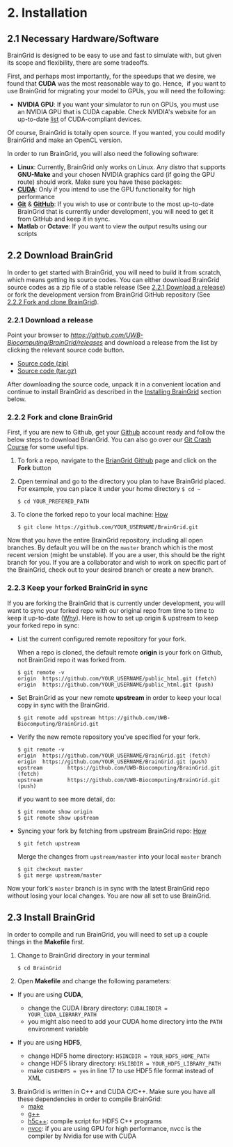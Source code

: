 # 2. Installation

## 2.1 Necessary Hardware/Software

BrainGrid is designed to be easy to use and fast to simulate with, but given its scope and flexibility, there are some tradeoffs. 

First, and perhaps most importantly, for the speedups that we desire, we found that **CUDA** was the most reasonable way to go. Hence,  if you want to use BrainGrid for migrating your model to GPUs, you will need the following: 

- **NVIDIA GPU**: If you want your simulator to run on GPUs, you must use an NVIDIA GPU that is CUDA capable. Check NVIDIA's website for an up-to-date [list](https://developer.nvidia.com/cuda-gpus) of CUDA-compliant devices. 

Of course, BrainGrid is totally open source. If you wanted, you could modify BrainGrid and make an OpenCL version. 

In order to run BrainGrid, you will also need the following software:

- **Linux**: Currently, BrainGrid only works on Linux. Any distro that supports **GNU-Make** and your chosen NVIDIA graphics card (if going the GPU route) should work. Make sure you have these packages:
- [**CUDA**](https://developer.nvidia.com/cuda-downloads): Only if you intend to use the GPU functionality for high performance
- **[Git](http://git-scm.com/)** & **[GitHub](https://github.com/)**: If you wish to use or contribute to the most up-to-date BrainGrid that is currently under development, you will need to get it from GitHub and keep it in sync. 
- **Matlab** or **Octave**: If you want to view the output results using our scripts

## 2.2 Download BrainGrid

In order to get started with BrainGrid, you will need to build it from scratch, which means getting its source codes. You can either download BrainGrid source codes as a zip file of a stable release (See [2.2.1 Download a release](#221-download-a-release)) or fork the development version from BrainGrid GitHub repository (See [2.2.2 Fork and clone BrainGrid](#222-fork-and-clone-braingrid)).  

### 2.2.1 Download a release

Point your browser to *https://github.com/UWB-Biocomputing/BrainGrid/releases* and download a release from the list by clicking the relevant source code button. 

- [Source code (zip)](https://github.com/UWB-Biocomputing/BrainGrid/archive/v0.9-alpha.zip)
- [Source code (tar.gz)](https://github.com/UWB-Biocomputing/BrainGrid/archive/v0.9-alpha.tar.gz)

After downloading the source code, unpack it in a convenient location and continue to install BrainGrid as described in the [Installing BrainGrid](#2.2-installing-braingrid) section below. 

### 2.2.2 Fork and clone BrainGrid

First, if you are new to Github, get your [Github](https://github.com/) account ready and follow the below steps to download BrianGrid. You can also go over our [Git Crash Course](https://github.com/UWB-Biocomputing/BrainGrid/wiki/Git-Crash-Course) for some useful tips.

1. To fork a repo, navigate to the [BrianGrid Github](https://github.com/UWB-Biocomputing/BrainGrid) page and click on the **Fork** button

2. Open terminal and go to the directory you plan to have BrainGrid placed. For example, you can place it under your home directory  `$ cd ~`

   ```shell
   $ cd YOUR_PREFERED_PATH
   ```

3. To clone the forked repo to your local machine: [How](https://help.github.com/articles/fork-a-repo/)

   ```shell
   $ git clone https://github.com/YOUR_USERNAME/BrainGrid.git
   ```

Now that you have the entire BrainGrid repository, including all open branches. By default you will be on the `master` branch which is the most recent version (might be unstable). If you are a user, this should be the right branch for you. If you are a collaborator and wish to work on specific part of the BrainGrid, check out to your desired branch or create a new branch. 

### 2.2.3 Keep your forked BrainGrid in sync

If you are forking the BrainGrid that is currently under development, you will want to sync your forked repo with our original repo from time to time to keep it up-to-date ([Why](https://help.github.com/articles/syncing-a-fork/)). Here is how to set up origin & upstream to keep your forked repo in sync: 

- List the current configured remote repository for your fork. 

  When a repo is cloned, the default remote **origin** is your fork on Github, not BrainGrid repo it was forked from.
  
  ```shell
  $ git remote -v 
  origin  https://github.com/YOUR_USERNAME/public_html.git (fetch)
  origin  https://github.com/YOUR_USERNAME/public_html.git (push)
  ```

- Set BrainGrid as your new remote **upstream** in order to keep your local copy in sync with the BrainGrid.

  ```shell
  $ git remote add upstream https://github.com/UWB-Biocomputing/BrainGrid.git
  ```

- Verify the new remote repository you've specified for your fork. 

  ```shell
  $ git remote -v
  origin  https://github.com/YOUR_USERNAME/BrainGrid.git (fetch)
  origin  https://github.com/YOUR_USERNAME/BrainGrid.git (push)
  upstream        https://github.com/UWB-Biocomputing/BrainGrid.git (fetch)
  upstream        https://github.com/UWB-Biocomputing/BrainGrid.git (push)
  ```

  if you want to see more detail, do:

  ```shell
  $ git remote show origin
  $ git remote show upstream
  ```

- Syncing your fork by fetching from upstream BrainGrid repo: [How](https://help.github.com/articles/syncing-a-fork/) 

  ```shell
  $ git fetch upstream
  ```

   Merge the changes from `upstream/master` into your local `master` branch

  ```shell
  $ git checkout master
  $ git merge upstream/master
  ```

Now your fork's `master` branch is in sync with the latest BrainGrid repo without losing your local changes. You are now all set to use BrainGrid.

## 2.3 Install BrainGrid

In order to compile and run BrainGrid, you will need to set up a couple things in the **Makefile** first. 

1. Change to BrainGrid directory in your terminal

   ```shell
   $ cd BrainGrid
   ```

2. Open **Makefile** and change the following parameters:

-  If you are using **CUDA**, 

   - change the CUDA library directory: ```CUDALIBDIR = YOUR_CUDA_LIBRARY_PATH``` 
   - you might also need to add your CUDA home directory into the ```PATH``` environment variable 

-  If you are using **HDF5**, 

   -  change HDF5 home directory: ```H5INCDIR = YOUR_HDF5_HOME_PATH``` 
   -  change HDF5 library directory: ```H5LIBDIR = YOUR_HDF5_LIBRARY_PATH```
   -  make ```CUSEHDF5 = yes``` in line 17 to use HDF5 file format instead of XML

3. BrainGrid is written in C++ and CUDA C/C++. Make sure you have all these dependencies in order to compile BrainGrid:
   - [make](https://www.gnu.org/software/make/)
   - [g++](https://gcc.gnu.org/)
   - [h5c++](https://support.hdfgroup.org/HDF5/Tutor/compile.html): compile script for HDF5 C++ programs
   - [nvcc](http://docs.nvidia.com/cuda/cuda-compiler-driver-nvcc/#axzz4ftSRZe00): if you are using GPU for high performance, nvcc is the compiler by Nvidia for use with CUDA
